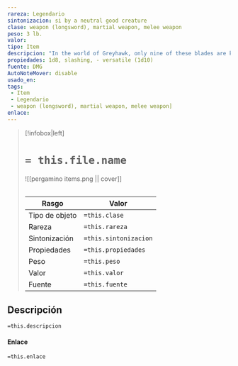 ```yaml
---
rareza: Legendario
sintonizacion: si by a neutral good creature
clase: weapon (longsword), martial weapon, melee weapon
peso: 3 lb.
valor: 
tipo: Item
descripcion: "In the world of Greyhawk, only nine of these blades are known to exist. Each is patterned after the Legendario sword Fragarach, which is variously translated as &quot;Final Word.&quot; Each of the nine swords has its own name and alignment, and each bears a different gem in its pommel.Rebutter, the Neutral Good sword, has a topaz set in its pommel.You gain a +3 bonus to attack and damage rolls made with this sword. In addition, while you hold the sword, you can use your reaction to make one melee attack with it against any creature in your reach that deals damage to you. You have advantage on the attack roll, and any damage dealt with this special attack ignores any damage immunity or resistance the target has. Versatile. This weapon can be used with one or two hands. A damage value in parentheses appears with the property—the damage when the weapon is used with two hands to make a melee attack."
propiedades: 1d8, slashing, - versatile (1d10)
fuente: DMG
AutoNoteMover: disable
usado_en:  
tags: 
 - Item
 - Legendario
 - weapon (longsword), martial weapon, melee weapon]
enlace: 
---
```


> [!infobox|left]
>  # `= this.file.name`
> ![[pergamino items.png || cover]]
> ######   
> |Rasgo | Valor |
> | --- | --- |
> | Tipo de objeto| `=this.clase`|
>  | Rareza| `=this.rareza`|
> | Sintonización | `=this.sintonizacion` |
> | Propiedades | `=this.propiedades` |
>  | Peso | `=this.peso` |
> | Valor | `=this.valor` |
> | Fuente | `=this.fuente` |


## Descripción
`=this.descripcion`

#### Enlace
`=this.enlace`